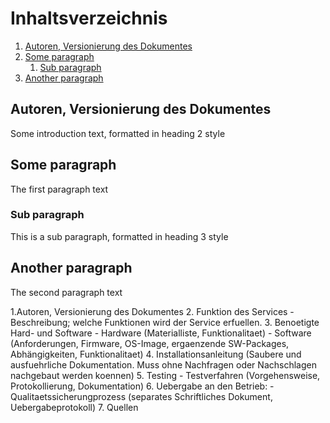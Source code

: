 # Inhaltsverzeichnis
1. [Autoren, Versionierung des Dokumentes](#autoren)
2. [Some paragraph](#paragraph1)
    1. [Sub paragraph](#subparagraph1)
3. [Another paragraph](#paragraph2)

## Autoren, Versionierung des Dokumentes <a name="autoren"></a>
Some introduction text, formatted in heading 2 style

## Some paragraph <a name="paragraph1"></a>
The first paragraph text

### Sub paragraph <a name="subparagraph1"></a>
This is a sub paragraph, formatted in heading 3 style

## Another paragraph <a name="paragraph2"></a>
The second paragraph text

1.Autoren, Versionierung des Dokumentes 2. Funktion des Services - Beschreibung; welche Funktionen wird der Service erfuellen. 3. Benoetigte Hard- und Software - Hardware (Materialliste, Funktionalitaet) - Software (Anforderungen, Firmware, OS-Image, ergaenzende SW-Packages, Abhängigkeiten, Funktionalitaet) 4. Installationsanleitung (Saubere und ausfuehrliche Dokumentation. Muss ohne Nachfragen oder Nachschlagen nachgebaut werden koennen) 5. Testing - Testverfahren (Vorgehensweise, Protokollierung, Dokumentation) 6. Uebergabe an den Betrieb: - Qualitaetssicherungprozess (separates Schriftliches Dokument, Uebergabeprotokoll) 7. Quellen
<!--stackedit_data:
eyJoaXN0b3J5IjpbLTgwNDg2MjE5NywxOTUwNTA4Nzk4LDM3NT
E2MjU3MiwzOTYxODQyMDUsMjI0OTYyMCwtMjA4ODc0NjYxMiw5
MTIxNDUyMTAsLTEzMTA5MjU5ODUsLTEyMTAwMDQ0MTQsMjU3OD
A2OTI4XX0=
-->